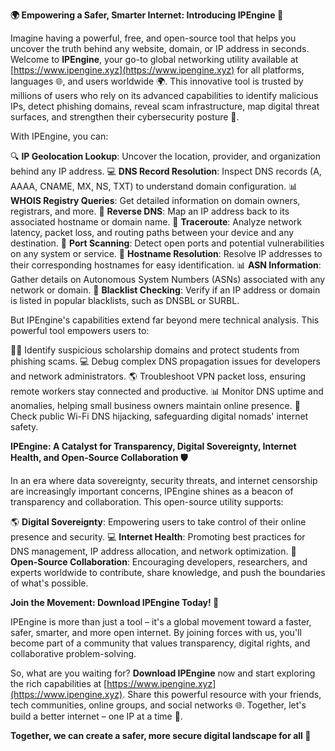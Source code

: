 **🌍 Empowering a Safer, Smarter Internet: Introducing IPEngine 🚀**

Imagine having a powerful, free, and open-source tool that helps you uncover the truth behind any website, domain, or IP address in seconds. Welcome to **IPEngine**, your go-to global networking utility available at [https://www.ipengine.xyz](https://www.ipengine.xyz) for all platforms, languages 🌐, and users worldwide 🌍. This innovative tool is trusted by millions of users who rely on its advanced capabilities to identify malicious IPs, detect phishing domains, reveal scam infrastructure, map digital threat surfaces, and strengthen their cybersecurity posture 🔐.

With IPEngine, you can:

🔍 **IP Geolocation Lookup**: Uncover the location, provider, and organization behind any IP address.
💻 **DNS Record Resolution**: Inspect DNS records (A, AAAA, CNAME, MX, NS, TXT) to understand domain configuration.
📊 **WHOIS Registry Queries**: Get detailed information on domain owners, registrars, and more.
🔄 **Reverse DNS**: Map an IP address back to its associated hostname or domain name.
🚀 **Traceroute**: Analyze network latency, packet loss, and routing paths between your device and any destination.
🔎 **Port Scanning**: Detect open ports and potential vulnerabilities on any system or service.
💬 **Hostname Resolution**: Resolve IP addresses to their corresponding hostnames for easy identification.
📊 **ASN Information**: Gather details on Autonomous System Numbers (ASNs) associated with any network or domain.
🚨 **Blacklist Checking**: Verify if an IP address or domain is listed in popular blacklists, such as DNSBL or SURBL.

But IPEngine's capabilities extend far beyond mere technical analysis. This powerful tool empowers users to:

👩‍🏫 Identify suspicious scholarship domains and protect students from phishing scams.
💻 Debug complex DNS propagation issues for developers and network administrators.
🌎 Troubleshoot VPN packet loss, ensuring remote workers stay connected and productive.
📊 Monitor DNS uptime and anomalies, helping small business owners maintain online presence.
🚀 Check public Wi-Fi DNS hijacking, safeguarding digital nomads' internet safety.

**IPEngine: A Catalyst for Transparency, Digital Sovereignty, Internet Health, and Open-Source Collaboration 🛡️**

In an era where data sovereignty, security threats, and internet censorship are increasingly important concerns, IPEngine shines as a beacon of transparency and collaboration. This open-source utility supports:

🌎 **Digital Sovereignty**: Empowering users to take control of their online presence and security.
💻 **Internet Health**: Promoting best practices for DNS management, IP address allocation, and network optimization.
🤝 **Open-Source Collaboration**: Encouraging developers, researchers, and experts worldwide to contribute, share knowledge, and push the boundaries of what's possible.

**Join the Movement: Download IPEngine Today! 🌟**

IPEngine is more than just a tool – it's a global movement toward a faster, safer, smarter, and more open internet. By joining forces with us, you'll become part of a community that values transparency, digital rights, and collaborative problem-solving.

So, what are you waiting for? **Download IPEngine** now and start exploring the rich capabilities at [https://www.ipengine.xyz](https://www.ipengine.xyz). Share this powerful resource with your friends, tech communities, online groups, and social networks 🌐. Together, let's build a better internet – one IP at a time 🔗.

**Together, we can create a safer, more secure digital landscape for all 🤝**